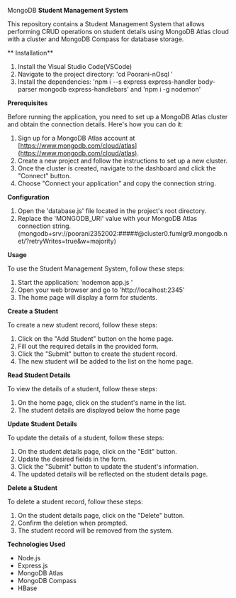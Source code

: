 MongoDB
**Student Management System**

This repository contains a Student Management System that allows performing CRUD operations on student details using MongoDB Atlas cloud with a cluster and MongoDB Compass for database storage.

** Installation**

1. Install the Visual Studio Code(VSCode)
2. Navigate to the project directory: 'cd Poorani-nOsql '
3. Install the dependencies: 'npm i --s express express-handler body-parser mongodb express-handlebars' and 'npm i -g nodemon'  


**Prerequisites**

Before running the application, you need to set up a MongoDB Atlas cluster and obtain the connection details. Here's how you can do it:

1. Sign up for a MongoDB Atlas account at [https://www.mongodb.com/cloud/atlas](https://www.mongodb.com/cloud/atlas).
2. Create a new project and follow the instructions to set up a new cluster.
3. Once the cluster is created, navigate to the dashboard and click the "Connect" button.
4. Choose "Connect your application" and copy the connection string.

**Configuration**

1. Open the 'database.js' file located in the project's root directory.
2. Replace the 'MONGODB_URI' value with your MongoDB Atlas connection string.
(mongodb+srv://poorani2352002:#####@cluster0.fumlgr9.mongodb.net/?retryWrites=true&w=majority)

**Usage**

To use the Student Management System, follow these steps:

1. Start the application: 'nodemon app.js '
2. Open your web browser and go to 'http://localhost:2345'
3. The home page will display a form for students.

 **Create a Student**

To create a new student record, follow these steps:

1. Click on the "Add Student" button on the home page.
2. Fill out the required details in the provided form.
3. Click the "Submit" button to create the student record.
4. The new student will be added to the list on the home page.

**Read Student Details**

To view the details of a student, follow these steps:

1. On the home page, click on the student's name in the list.
2. The student details are displayed below the home page

**Update Student Details**

To update the details of a student, follow these steps:

1. On the student details page, click on the "Edit" button.
2. Update the desired fields in the form.
3. Click the "Submit" button to update the student's information.
4. The updated details will be reflected on the student details page.

**Delete a Student**

To delete a student record, follow these steps:

1. On the student details page, click on the "Delete" button.
2. Confirm the deletion when prompted.
3. The student record will be removed from the system.

**Technologies Used**

- Node.js
- Express.js
- MongoDB Atlas
- MongoDB Compass
- HBase





